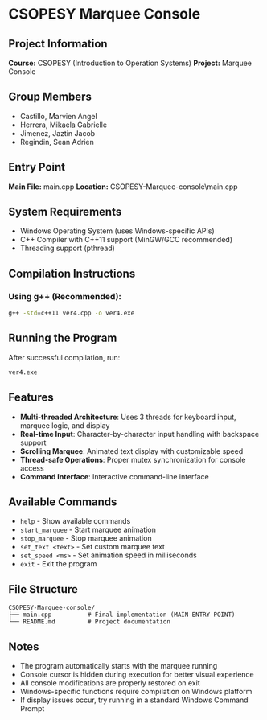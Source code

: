 # CSOPESY Marquee Console

## Project Information
**Course:** CSOPESY (Introduction to Operation Systems)
**Project:** Marquee Console

## Group Members
- Castillo, Marvien Angel
- Herrera, Mikaela Gabrielle
- Jimenez, Jaztin Jacob
- Regindin, Sean Adrien

## Entry Point
**Main File:** main.cpp
**Location:** CSOPESY-Marquee-console\main.cpp

## System Requirements
- Windows Operating System (uses Windows-specific APIs)
- C++ Compiler with C++11 support (MinGW/GCC recommended)
- Threading support (pthread)

## Compilation Instructions

### Using g++ (Recommended):
```bash
g++ -std=c++11 ver4.cpp -o ver4.exe
```

## Running the Program
After successful compilation, run:
```bash
ver4.exe
```

## Features
- **Multi-threaded Architecture**: Uses 3 threads for keyboard input, marquee logic, and display
- **Real-time Input**: Character-by-character input handling with backspace support
- **Scrolling Marquee**: Animated text display with customizable speed
- **Thread-safe Operations**: Proper mutex synchronization for console access
- **Command Interface**: Interactive command-line interface

## Available Commands
- `help` - Show available commands
- `start_marquee` - Start marquee animation
- `stop_marquee` - Stop marquee animation
- `set_text <text>` - Set custom marquee text
- `set_speed <ms>` - Set animation speed in milliseconds
- `exit` - Exit the program

## File Structure
```
CSOPESY-Marquee-console/
├── main.cpp          # Final implementation (MAIN ENTRY POINT)
└── README.md         # Project documentation
```

## Notes
- The program automatically starts with the marquee running
- Console cursor is hidden during execution for better visual experience
- All console modifications are properly restored on exit
- Windows-specific functions require compilation on Windows platform
- If display issues occur, try running in a standard Windows Command Prompt